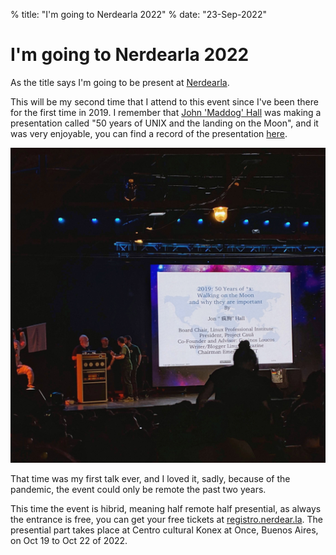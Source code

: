 % title: "I'm going to Nerdearla 2022"
% date: "23-Sep-2022"

# I'm going to Nerdearla 2022

As the title says I'm going to be present at [Nerdearla](https://nerdear.la/).

This will be my second time that I attend to this event since I've been there for the first time in 2019. I remember that [John 'Maddog' Hall](https://en.wikipedia.org/wiki/Jon_Hall_(programmer)) was making a presentation called "50 years of UNIX and the landing on the Moon", and it was very enjoyable, you can find a record of the presentation [here](https://www.youtube.com/watch?v=9O_FnKZI6_M).

[![Nerdearla 2019](nerdearla-2019.jpeg)](nerdearla-2019.png "Nerdearla 2019")

That time was my first talk ever, and I loved it, sadly, because of the pandemic, the event could only be remote the past two years.

This time the event is hibrid, meaning half remote half presential, as always the entrance is free, you can get your free tickets at [registro.nerdear.la](https://registro.nerdear.la/). The presential part takes place at Centro cultural Konex at Once, Buenos Aires, on Oct 19 to Oct 22 of 2022.
